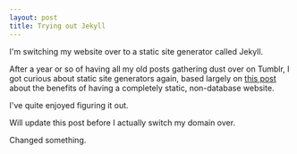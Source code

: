 ```yaml
---
layout: post
title: Trying out Jekyll
---
```


I'm switching my website over to a static site generator called Jekyll.

After a year or so of having all my old posts gathering dust over on Tumblr, I got curious about static site generators again, based largely on [this post](http://www.practicallyefficient.com/2016/04/03/static-and-free.html) about the benefits of having a completely static, non-database website.

I've quite enjoyed figuring it out.

Will update this post before I actually switch my domain over.

Changed something.